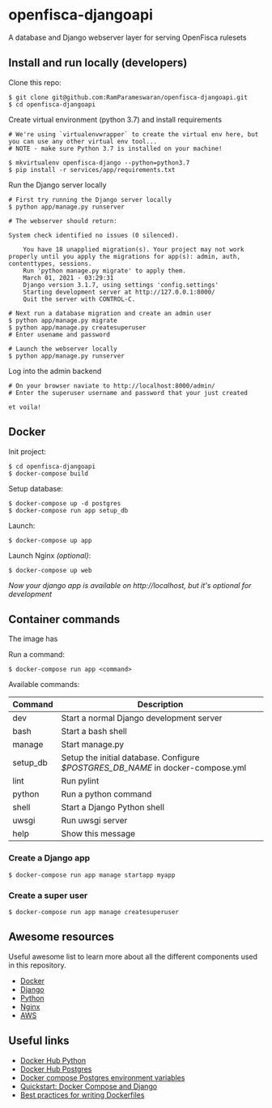 # openfisca-djangoapi

A database and Django webserver layer for serving OpenFisca rulesets


## Install and run locally (developers)

Clone this repo:
```
$ git clone git@github.com:RamParameswaran/openfisca-djangoapi.git
$ cd openfisca-djangoapi
```

Create virtual environment (python 3.7) and install requirements
```
# We're using `virtualenvwrapper` to create the virtual env here, but you can use any other virtual env tool...
# NOTE - make sure Python 3.7 is installed on your machine!

$ mkvirtualenv openfisca-django --python=python3.7
$ pip install -r services/app/requirements.txt
```

Run the Django server locally
```
# First try running the Django server locally
$ python app/manage.py runserver

# The webserver should return:

System check identified no issues (0 silenced).

    You have 18 unapplied migration(s). Your project may not work properly until you apply the migrations for app(s): admin, auth, contenttypes, sessions.
    Run 'python manage.py migrate' to apply them.
    March 01, 2021 - 03:29:31
    Django version 3.1.7, using settings 'config.settings'
    Starting development server at http://127.0.0.1:8000/
    Quit the server with CONTROL-C.

# Next run a database migration and create an admin user
$ python app/manage.py migrate
$ python app/manage.py createsuperuser
# Enter usename and password

# Launch the webserver locally
$ python app/manage.py runserver
```

Log into the admin backend
```
# On your browser naviate to http://localhost:8000/admin/
# Enter the superuser username and password that your just created

et voila!
```


## Docker

Init project:

```
$ cd openfisca-djangoapi
$ docker-compose build
```

Setup database:

```
$ docker-compose up -d postgres
$ docker-compose run app setup_db
```

Launch:

```
$ docker-compose up app
```

Launch Nginx _(optional)_:

```
$ docker-compose up web
```

_Now your django app is available on http://localhost, but it's optional for development_

## Container commands

The image has

Run a command:

```
$ docker-compose run app <command>
```

Available commands:

| Command  | Description                                                                     |
| -------- | ------------------------------------------------------------------------------- |
| dev      | Start a normal Django development server                                        |
| bash     | Start a bash shell                                                              |
| manage   | Start manage.py                                                                 |
| setup_db | Setup the initial database. Configure _$POSTGRES_DB_NAME_ in docker-compose.yml |
| lint     | Run pylint                                                                      |
| python   | Run a python command                                                            |
| shell    | Start a Django Python shell                                                     |
| uwsgi    | Run uwsgi server                                                                |
| help     | Show this message                                                               |

### Create a Django app

```
$ docker-compose run app manage startapp myapp
```

### Create a super user

```
$ docker-compose run app manage createsuperuser
```

## Awesome resources

Useful awesome list to learn more about all the different components used in this repository.

- [Docker](https://github.com/veggiemonk/awesome-docker)
- [Django](https://gitlab.com/rosarior/awesome-django)
- [Python](https://github.com/vinta/awesome-python)
- [Nginx](https://github.com/agile6v/awesome-nginx)
- [AWS](https://github.com/donnemartin/awesome-aws)

## Useful links

- [Docker Hub Python](https://hub.docker.com/_/python/)
- [Docker Hub Postgres](https://hub.docker.com/_/postgres/)
- [Docker compose Postgres environment variables](http://stackoverflow.com/questions/29580798/docker-compose-environment-variables)
- [Quickstart: Docker Compose and Django](https://docs.docker.com/compose/django/)
- [Best practices for writing Dockerfiles](https://docs.docker.com/engine/userguide/eng-image/dockerfile_best-practices/)
